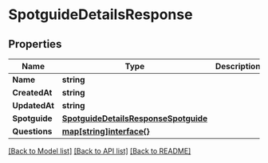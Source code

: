 # SpotguideDetailsResponse

## Properties
Name | Type | Description | Notes
------------ | ------------- | ------------- | -------------
**Name** | **string** |  | [optional] 
**CreatedAt** | **string** |  | [optional] 
**UpdatedAt** | **string** |  | [optional] 
**Spotguide** | [**SpotguideDetailsResponseSpotguide**](SpotguideDetailsResponse_spotguide.md) |  | [optional] 
**Questions** | [**map[string]interface{}**](map[string]interface{}.md) |  | [optional] 

[[Back to Model list]](../README.md#documentation-for-models) [[Back to API list]](../README.md#documentation-for-api-endpoints) [[Back to README]](../README.md)


